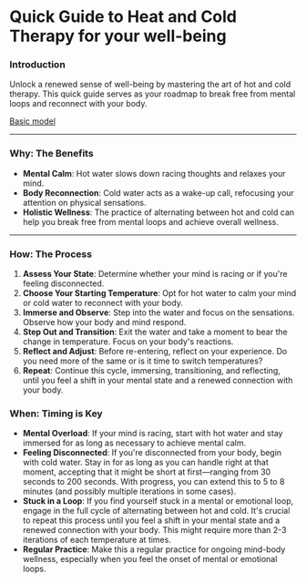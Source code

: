 # Quick Guide to Heat and Cold Therapy for your well-being

### **Introduction**

Unlock a renewed sense of well-being by mastering the art of hot and cold therapy. This quick guide serves as your roadmap to break free from mental loops and reconnect with your body.

[Basic model](Quick%20Guide%20to%20Heat%20and%20Cold%20Therapy%20for%20your%20well%20622863be132343e9bed7a4e3e937feed/Basic%20model%20bff905c292cb44ba9e7bad83622a9f30.md)

---

### **Why: The Benefits**

- **Mental Calm**: Hot water slows down racing thoughts and relaxes your mind.
- **Body Reconnection**: Cold water acts as a wake-up call, refocusing your attention on physical sensations.
- **Holistic Wellness**: The practice of alternating between hot and cold can help you break free from mental loops and achieve overall wellness.

---

### **How: The Process**

1. **Assess Your State**: Determine whether your mind is racing or if you're feeling disconnected.
2. **Choose Your Starting Temperature**: Opt for hot water to calm your mind or cold water to reconnect with your body.
3. **Immerse and Observe**: Step into the water and focus on the sensations. Observe how your body and mind respond.
4. **Step Out and Transition**: Exit the water and take a moment to bear the change in temperature. Focus on your body's reactions.
5. **Reflect and Adjust**: Before re-entering, reflect on your experience. Do you need more of the same or is it time to switch temperatures?
6. **Repeat**: Continue this cycle, immersing, transitioning, and reflecting, until you feel a shift in your mental state and a renewed connection with your body.

### **When: Timing is Key**

- **Mental Overload**: If your mind is racing, start with hot water and stay immersed for as long as necessary to achieve mental calm.
- **Feeling Disconnected**: If you're disconnected from your body, begin with cold water. Stay in for as long as you can handle right at that moment, accepting that it might be short at first—ranging from 30 seconds to 200 seconds. With progress, you can extend this to 5 to 8 minutes (and possibly multiple iterations in some cases).
- **Stuck in a Loop**: If you find yourself stuck in a mental or emotional loop, engage in the full cycle of alternating between hot and cold. It's crucial to repeat this process until you feel a shift in your mental state and a renewed connection with your body. This might require more than 2-3 iterations of each temperature at times.
- **Regular Practice**: Make this a regular practice for ongoing mind-body wellness, especially when you feel the onset of mental or emotional loops.